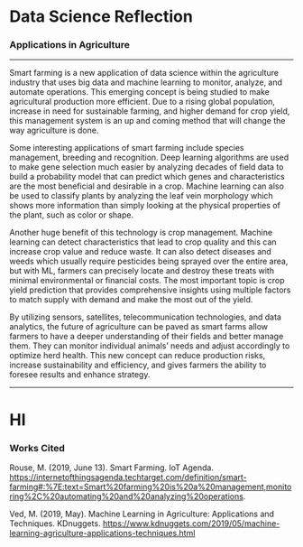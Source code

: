 # Data Science Reflection
### Applications in Agriculture
------------------------------------------------------------------------------
  Smart farming is a new application of data science within the agriculture industry that uses big data and machine learning to monitor, analyze, and automate operations. This emerging concept is being studied to make agricultural production more efficient. Due to a rising global population, increase in need for sustainable farming, and higher demand for crop yield, this management system is an up and coming method that will change the way agriculture is done. 
  
  Some interesting applications of smart farming include species management, breeding and recognition. Deep learning algorithms are used to make gene selection much easier by analyzing decades of field data to build a probability model that can predict which genes and characteristics are the most beneficial and desirable in a crop. Machine learning can also be used to classify plants by analyzing the leaf vein morphology which shows more information than simply looking at the physical properties of the plant, such as color or shape.
  
  Another huge benefit of this technology is crop management. Machine learning can detect characteristics that lead to crop quality and this can increase crop value and reduce waste. It can also detect diseases and weeds which usually require pesticides being sprayed over the entire area, but with ML, farmers can precisely locate and destroy these treats with minimal environmental or financial costs. The most important topic is crop yield prediction that provides comprehensive insights using multiple factors to match supply with demand and make the most out of the yield.
  
  By utilizing sensors, satellites, telecommunication technologies, and data analytics, the future of agriculture can be paved as smart farms allow farmers to have a deeper understanding of their fields and better manage them. They can monitor individual animals’ needs and adjust accordingly to optimize herd health. This new concept can reduce production risks, increase sustainability and efficiency, and gives farmers the ability to foresee results and enhance strategy.
  
 ----------------------------------------------------------
 # HI
 ### Works Cited
 
 Rouse, M. (2019, June 13). Smart Farming. IoT Agenda. https://internetofthingsagenda.techtarget.com/definition/smart-farming#:%7E:text=Smart%20farming%20is%20a%20management,monitoring%2C%20automating%20and%20analyzing%20operations.
 
 Ved, M. (2019, May). Machine Learning in Agriculture: Applications and Techniques. KDnuggets. https://www.kdnuggets.com/2019/05/machine-learning-agriculture-applications-techniques.html
